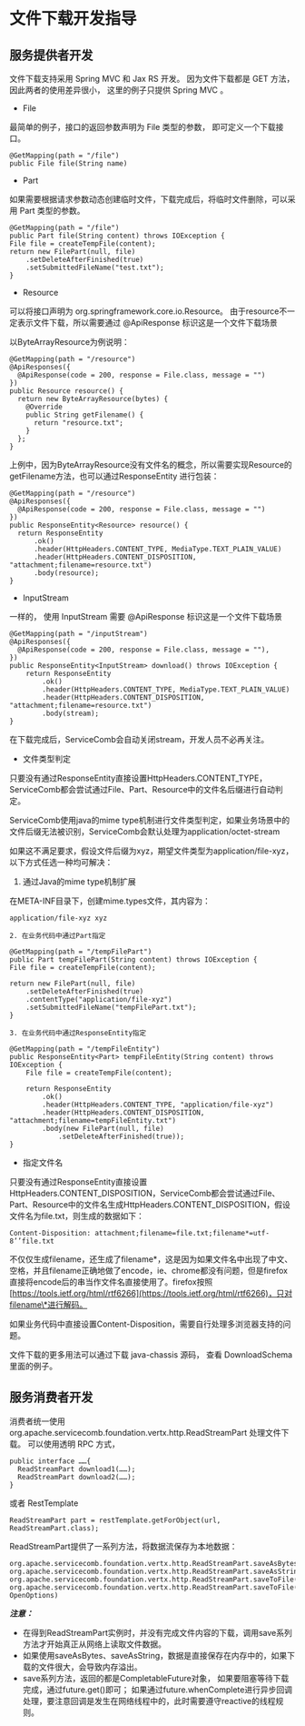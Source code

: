 # 文件下载开发指导

## 服务提供者开发

文件下载支持采用 Spring MVC 和 Jax RS 开发。 因为文件下载都是 GET 方法， 因此两者的使用差异很小， 这里的例子只提供
Spring MVC 。 

* File

最简单的例子，接口的返回参数声明为 File 类型的参数， 即可定义一个下载接口。 

```
@GetMapping(path = "/file")
public File file(String name)
```

* Part

如果需要根据请求参数动态创建临时文件，下载完成后，将临时文件删除，可以采用 Part 类型的参数。

```
@GetMapping(path = "/file")
public Part file(String content) throws IOException {
File file = createTempFile(content);
return new FilePart(null, file)
    .setDeleteAfterFinished(true)
    .setSubmittedFileName("test.txt");
}
```

* Resource

可以将接口声明为 org.springframework.core.io.Resource。 由于resource不一定表示文件下载，所以需要通过
@ApiResponse 标识这是一个文件下载场景

以ByteArrayResource为例说明：

```
@GetMapping(path = "/resource")
@ApiResponses({
  @ApiResponse(code = 200, response = File.class, message = "")
})
public Resource resource() {
  return new ByteArrayResource(bytes) {
    @Override
    public String getFilename() {
      return "resource.txt";
    }
  };
}
```

上例中，因为ByteArrayResource没有文件名的概念，所以需要实现Resource的getFilename方法，也可以通过ResponseEntity
进行包装：

```
@GetMapping(path = "/resource")
@ApiResponses({
  @ApiResponse(code = 200, response = File.class, message = "")
})
public ResponseEntity<Resource> resource() {
  return ResponseEntity
      .ok()
      .header(HttpHeaders.CONTENT_TYPE, MediaType.TEXT_PLAIN_VALUE)
      .header(HttpHeaders.CONTENT_DISPOSITION, "attachment;filename=resource.txt")
      .body(resource);
}
```

* InputStream

一样的， 使用 InputStream 需要 @ApiResponse 标识这是一个文件下载场景

```
@GetMapping(path = "/inputStream")
@ApiResponses({
  @ApiResponse(code = 200, response = File.class, message = ""),
})
public ResponseEntity<InputStream> download() throws IOException {
    return ResponseEntity
        .ok()
        .header(HttpHeaders.CONTENT_TYPE, MediaType.TEXT_PLAIN_VALUE)
        .header(HttpHeaders.CONTENT_DISPOSITION, "attachment;filename=resource.txt")
        .body(stream);
}
```

在下载完成后，ServiceComb会自动关闭stream，开发人员不必再关注。

* 文件类型判定

只要没有通过ResponseEntity直接设置HttpHeaders.CONTENT\_TYPE，ServiceComb都会尝试通过File、Part、Resource中的文件名后缀进行自动判定。

ServiceComb使用java的mime type机制进行文件类型判定，如果业务场景中的文件后缀无法被识别，ServiceComb会默认处理为application/octet-stream

如果这不满足要求，假设文件后缀为xyz，期望文件类型为application/file-xyz，以下方式任选一种均可解决：

   1. 通过Java的mime type机制扩展

在META-INF目录下，创建mime.types文件，其内容为：

```
application/file-xyz xyz
```

    2. 在业务代码中通过Part指定

```
@GetMapping(path = "/tempFilePart")
public Part tempFilePart(String content) throws IOException {
File file = createTempFile(content);

return new FilePart(null, file)
    .setDeleteAfterFinished(true)
    .contentType("application/file-xyz")
    .setSubmittedFileName("tempFilePart.txt");
}

```

    3. 在业务代码中通过ResponseEntity指定

```
@GetMapping(path = "/tempFileEntity")
public ResponseEntity<Part> tempFileEntity(String content) throws IOException {
    File file = createTempFile(content);
    
    return ResponseEntity
        .ok()
        .header(HttpHeaders.CONTENT_TYPE, "application/file-xyz")
        .header(HttpHeaders.CONTENT_DISPOSITION, "attachment;filename=tempFileEntity.txt")
        .body(new FilePart(null, file)
            .setDeleteAfterFinished(true));
}
```

* 指定文件名

只要没有通过ResponseEntity直接设置HttpHeaders.CONTENT\_DISPOSITION，ServiceComb都会尝试通过File、Part、Resource中的文件名生成HttpHeaders.CONTENT\_DISPOSITION，假设文件名为file.txt，则生成的数据如下：

```
Content-Disposition: attachment;filename=file.txt;filename*=utf-8’’file.txt
```

不仅仅生成filename，还生成了filename\*，这是因为如果文件名中出现了中文、空格，并且filename正确地做了encode，ie、chrome都没有问题，但是firefox直接将encode后的串当作文件名直接使用了。firefox按照[https://tools.ietf.org/html/rtf6266](https://tools.ietf.org/html/rtf6266)，只对filename\*进行解码。

如果业务代码中直接设置Content-Disposition，需要自行处理多浏览器支持的问题。

文件下载的更多用法可以通过下载 java-chassis 源码， 查看 DownloadSchema 里面的例子。

## 服务消费者开发

消费者统一使用 org.apache.servicecomb.foundation.vertx.http.ReadStreamPart 处理文件下载。
可以使用透明 RPC 方式， 

```
public interface ……{
  ReadStreamPart download1(……);
  ReadStreamPart download2(……);
}
```

或者 RestTemplate

```
ReadStreamPart part = restTemplate.getForObject(url, ReadStreamPart.class);
```

ReadStreamPart提供了一系列方法，将数据流保存为本地数据：

```
org.apache.servicecomb.foundation.vertx.http.ReadStreamPart.saveAsBytes()
org.apache.servicecomb.foundation.vertx.http.ReadStreamPart.saveAsString()
org.apache.servicecomb.foundation.vertx.http.ReadStreamPart.saveToFile(String)
org.apache.servicecomb.foundation.vertx.http.ReadStreamPart.saveToFile(File, OpenOptions)
```

***注意：***

* 在得到ReadStreamPart实例时，并没有完成文件内容的下载，调用save系列方法才开始真正从网络上读取文件数据。
* 如果使用saveAsBytes、saveAsString，数据是直接保存在内存中的，如果下载的文件很大，会导致内存溢出。
* save系列方法，返回的都是CompletableFuture对象， 如果要阻塞等待下载完成，通过future.get\(\)即可；
 如果通过future.whenComplete进行异步回调处理，要注意回调是发生在网络线程中的，此时需要遵守reactive的线程规则。
